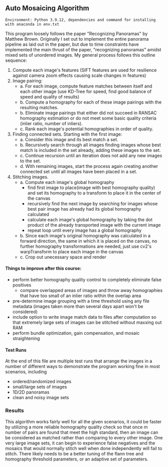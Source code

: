 ## Auto Mosaicing Algorithm
`Environment: Python 3.9.12, dependencies and command for installing with anaconda in env.txt`

This program loosely follows the paper "Recognizing Panoramas" by Matthew Brown.  Originally I set out to implement the entire panorama pipeline as laid out in the paper, but due to time constraints have implemented the main thrust of the paper, "recognizing panoramas" amidst mixed sets of unordered images.  My general process follows this outline sequence:

1.  Compute each image's features (SIFT features are used for resilience against camera zoom effects causing scale changes in features)
2.  Image pairing:
    - a. For each image, compute feature matches between itself and each other image (use KD-Tree for speed, find good balance of speed and quality of results)
    - b. Compute a homography for each of these image pairings with the resulting matches.
    - b. Eliminate image pairings that either did not succeed in RANSAC homography estimation or do not meet some basic quality criteria (inlier ratio, number of inliers).
    - c. Rank each image's potential homographies in order of quality.
3. Finding connected sets.  Starting with the first image:
    - a. Consider this image and its best match a set.
    - b. Recursively search through all images finding images whose best match is included in the set already, adding these images to the set.
    - c. Continue recursion until an iteration does not add any new images to the set.
    - d. With remaining images, start the process again creating another connected set until all images have been placed in a set.
4. Stitching images.
    - a.  Compute each image's global homography
        * find first image to place(image with best homography quality) and set its homography to a transform to place it in the center of the canvas
        * recursively find the next image by searching for images whose best pair image has already had its global homography calculated
        * calculate each image's global homography by taking the dot product of the already transported image with the current image
        * repeat loop until every image has a global homography
    - b.  Since each image's original homography was calculated in a forward direction, the same in which it is placed on the canvas, no further homography transformations are needed, just use cv2's warpTransform to place each image in the canvas
    - c.  Crop out unecessary space and render



#### Things to improve after this course:
* perform better homography quality control to completely eliminate false positives
    * compare overlapped areas of images and throw away homographies that have too small of an inlier ratio within the overlap area
* pre-determine image grouping with a time threshold using any file metadata (images taken more than several days apart won't be considered)
* include option to write image match data to files after computation so that extremely large sets of images can be stitched without maxxing out RAM
* perform bundle optimization, gain compensation, and mosaic straightening

#### Test Runs
At the end of this file are multiple test runs that arrange the images in a number of different ways to demonstrate the program working fine in most scenarios, including
* ordered/randomized images
* small/large sets of images
* 1D/2D panoramas
* clean and noisy image sets

### Results
This algorithm works fairly well for all the given scenarios, it could be faster by utilizing a more reliable homography quality check so that once m number of pairs are found that meet the high standard, then an image can be considered as matched rather than comparing to every other image.  One very large image sets, it can begin to experience false negatives and the mosaics that would normally stitch well when done independently will fail to stitch.  There likely needs to be a better tuning of the flann tree and homography threshold parameters, or an adaptive set of parameters.
